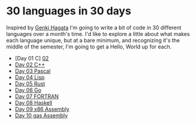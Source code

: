 # 30 languages in 30 days
Inspired by [Genki Hagata][01] I'm going to write a bit of code in 30 different languages over a month's time. I'd like to explore a little about what makes each language unique, but at a bare minimum, and recognizing it's the middle of the semester, I'm going to get a Hello, World up for each.

- [Day 01 C] [02]
- [Day 02 C++][03]
- [Day 03 Pascal][04]
- [Day 04 Lisp][05]
- [Day 05 Rust][06]
- [Day 06 Go][07]
- [Day 07 FORTRAN][08]
- [Day 08 Haskell][09] 
- [Day 09 x86 Assembly][10] 
- [Day 10 gas Assembly][11] 

[01]: https://github.com/hagata/30daysofHelloWorld
[02]: https://github.com/CSE3320/30-languages-in-30-days/tree/master/Day-01-C 
[03]: https://github.com/CSE3320/30-languages-in-30-days/tree/master/Day-02-C++
[04]: https://github.com/CSE3320/30-languages-in-30-days/tree/master/Day-03-Pascal 
[05]: https://github.com/CSE3320/30-languages-in-30-days/tree/master/Day-04-Lisp 
[06]: https://github.com/CSE3320/30-languages-in-30-days/tree/master/Day-05-Rust 
[07]: https://github.com/CSE3320/30-languages-in-30-days/tree/master/Day-06-Go 
[08]: https://github.com/CSE3320/30-languages-in-30-days/tree/master/Day-07-FORTRAN 
[09]: https://github.com/CSE3320/30-languages-in-30-days/tree/master/Day-08-Haskell 
[10]: https://github.com/CSE3320/30-languages-in-30-days/tree/master/Day-09-x86-Assembly 
[11]: https://github.com/CSE3320/30-languages-in-30-days/tree/master/Day-10-GAS-Assembly
